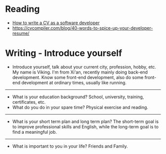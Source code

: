 # Reading

 - [How to write a CV as a software developer](https://learnitmyway.medium.com/how-to-write-a-cv-as-a-software-developer-8841a79f8458)
 - https://cvcompiler.com/blog/40-words-to-spice-up-your-developer-resume/



# Writing - Introduce yourself

- Introduce yourself, talk about your current city, profession, hobby, etc.
My name is Viking. 
I'm from Xi'an, recently mainly doing back-end development.
Know some front-end development, also do some front-end development at ordinary times, usually like running.
---
- What is your education background? School, university, training, certificates, etc.
- What do you do in your spare time?
Physical exercise and reading.
---
- What is your short term plan and long term plan?
The short-term goal is to improve professional skills and English, while the long-term goal is to find a meaningful job.
---
- What is important to you in your life?
Friends and Family.

